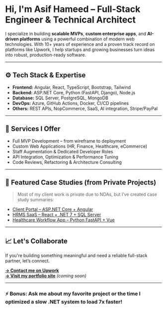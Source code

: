 # Hi, I'm Asif Hameed – Full-Stack Engineer & Technical Architect

I specialize in building **scalable MVPs**, **custom enterprise apps**, and **AI-driven platforms** using a powerful combination of modern web technologies. With 10+ years of experience and a proven track record on platforms like Upwork, I help startups and growing businesses turn ideas into robust, production-ready software.

---

## ⚙️ Tech Stack & Expertise

- **Frontend:** Angular, React, TypeScript, Bootstrap, Tailwind
- **Backend:** ASP.NET Core, Python (FastAPI, Django), Node.js
- **Database:** SQL Server, PostgreSQL, MongoDB
- **DevOps:** Azure, GitHub Actions, Docker, CI/CD pipelines
- **Others:** REST APIs, NopCommerce, SaaS, AI integration, Stripe/PayPal

---

## 🚀 Services I Offer

- Full MVP Development – from wireframe to deployment
- Custom Web Applications (HR, Finance, Healthcare, eCommerce)
- Staff Augmentation & Dedicated Developer Roles
- API Integration, Optimization & Performance Tuning
- Code Reviews, Refactoring & Architecture Consulting

---

## 📌 Featured Case Studies (from Private Projects)
> Most of my client work is private due to NDAs, but I’ve created case study summaries:

- [Client Portal – ASP.NET Core + Angular](https://github.com/asifhameed8/Client-Portal-CaseStudy)
- [HRMS SaaS – React + .NET 7 + SQL Server](https://github.com/asifhameed8/HRMS-CaseStudy)
- [Healthcare Workflow App – Python FastAPI + Vue](https://github.com/asifhameed8/Healthcare-CaseStudy)

---

## 📈 Let's Collaborate

If you're building something meaningful and need a reliable full-stack partner, let’s connect.

**[→ Contact me on Upwork](https://www.upwork.com/freelancers/~01a234example)**  
**[→ Visit my portfolio site](https://asifhameed.com)** *(coming soon)*

---

### ⚡ Bonus: Ask me about my favorite project or the time I optimized a slow .NET system to load 7x faster!
